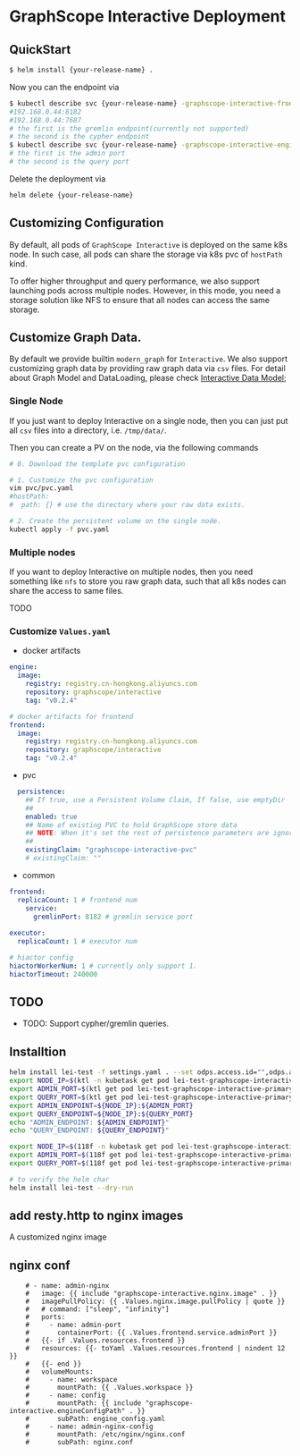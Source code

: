 # GraphScope Interactive Deployment

## QuickStart

```bash
$ helm install {your-release-name} .
```

Now you can the endpoint via
```bash
$ kubectl describe svc {your-release-name} -graphscope-interactive-frontend | grep "Endpoints:" | awk -F' ' '{print $2}'
#192.168.0.44:8182
#192.168.0.44:7687
# the first is the gremlin endpoint(currently not supported)
# the second is the cypher endpoint
$ kubectl describe svc {your-release-name} -graphscope-interactive-engine | grep "Endpoints:" | awk -F' ' '{print $2}'
# the first is the admin port
# the second is the query port
```

Delete the deployment via 
```bash
helm delete {your-release-name}
```

## Customizing Configuration

By default, all pods of `GraphScope Interactive` is deployed on the same k8s node.
In such case, all pods can share the storage via k8s pvc of `hostPath` kind.

To offer higher throughput and query performance, we also support launching pods across multiple nodes. However, in this mode, you need a storage solution like NFS to ensure that all nodes can access the same storage.


## Customize Graph Data.

By default we provide builtin `modern_graph` for `Interactive`. We also support customizing graph data by providing raw graph data via `csv` files. 
For detail about Graph Model and DataLoading, please check [Interactive Data Model](https://graphscope.io/docs/latest/flex/interactive/data_model);

### Single Node

If you just want to deploy Interactive on a single node, then you can just put all `csv` files into a directory, i.e. `/tmp/data/`.

Then you can create a PV on the node, via the following commands
```bash
# 0. Download the template pvc configuration

# 1. Customize the pvc configuration
vim pvc/pvc.yaml
#hostPath:
#  path: {} # use the directory where your raw data exists.

# 2. Create the persistent volume on the single node.
kubectl apply -f pvc.yaml
```

### Multiple nodes

If you want to deploy Interactive on multiple nodes, then you need something like `nfs` to store you raw graph data, such that all k8s nodes can share the access to same files.

TODO

### Customize `Values.yaml`

- docker artifacts

```yaml
engine:
  image:
    registry: registry.cn-hongkong.aliyuncs.com
    repository: graphscope/interactive
    tag: "v0.2.4"

# docker artifacts for frontend
frontend:
  image:
    registry: registry.cn-hongkong.aliyuncs.com
    repository: graphscope/interactive
    tag: "v0.2.4"
```

- pvc

```yaml
  persistence:
    ## If true, use a Persistent Volume Claim, If false, use emptyDir
    ##
    enabled: true
    ## Name of existing PVC to hold GraphScope store data
    ## NOTE: When it's set the rest of persistence parameters are ignored
    ##
    existingClaim: "graphscope-interactive-pvc"
    # existingClaim: ""
```

- common

```yaml
frontend:
  replicaCount: 1 # frontend num
    service:
      gremlinPort: 8182 # gremlin service port
    
executor:
  replicaCount: 1 # executor num

# hiactor config
hiactorWorkerNum: 1 # currently only support 1.
hiactorTimeout: 240000

```


## TODO

- TODO: Support cypher/gremlin queries.

## Installtion

```bash
helm install lei-test -f settings.yaml . --set odps.access.id="",odps.access.key="",odps.endpoint=""
export NODE_IP=$(ktl -n kubetask get pod lei-test-graphscope-interactive-primary-0 -o jsonpath="{.status.podIP}")
export ADMIN_PORT=$(ktl get pod lei-test-graphscope-interactive-primary-0 -ojsonpath='{.spec.containers[0].ports[0].containerPort}')
export QUERY_PORT=$(ktl get pod lei-test-graphscope-interactive-primary-0 -ojsonpath='{.spec.containers[1].ports[0].containerPort}')
export ADMIN_ENDPOINT=${NODE_IP}:${ADMIN_PORT}
export QUERY_ENDPOINT=${NODE_IP}:${QUERY_PORT}
echo "ADMIN_ENDPOINT: ${ADMIN_ENDPOINT}"
echo "QUERY_ENDPOINT: ${QUERY_ENDPOINT}"
```

```bash
export NODE_IP=$(118f -n kubetask get pod lei-test-graphscope-interactive-primary-0 -o jsonpath="{.status.podIP}")
export ADMIN_PORT=$(118f get pod lei-test-graphscope-interactive-primary-0 -ojsonpath='{.spec.containers[0].ports[0].containerPort}')
export QUERY_PORT=$(118f get pod lei-test-graphscope-interactive-primary-0 -ojsonpath='{.spec.containers[1].ports[0].containerPort}')
```

```bash
# to verify the helm char
helm install lei-test --dry-run
```


## add resty.http to nginx images

A customized nginx image


## nginx conf
<!-- # nginx.conf: |  
#   events {}
#   http {
#       server {  
#           listen 10000;  
#           server_name localhost;  

#           location / {  
#               {{- $baseName := include "graphscope-interactive.secondary.fullname" . }}  
#               {{- $replicaCount := .Values.backend.replicas }}  
#               {{- $serviceName := printf "%s.%s.svc.%s" (include "graphscope-interactive.secondary.fullname" .) .Release.Namespace .Values.clusterDomain }}  
#               {{- $port := .Values.secondary.service.queryPort }}
#               proxy_pass http://{{ printf "%s-0.%s:%d" $baseName $serviceName $port }};  
#               {{- range $i := until $replicaCount }}  
#               mirror /mirror{{ $i }} {
#                   internal;
#                   proxy_pass http://{{ printf "%s-%d.%s:%d%s" $baseName (add $i 1) $serviceName $port $request_uri }};
#               }
#               {{- end }}
#               location /mirror {{ printf "%s-%d.%s:%d" $baseName (add $i 1) $serviceName $port }};
#               {{- end }}
#               proxy_set_header Host $host;  
#               proxy_set_header X-Real-IP $remote_addr;  
#               proxy_set_header X-Forwarded-For $proxy_add_x_forwarded_for;  
#               proxy_set_header X-Forwarded-Proto $scheme;  
#           }
#       }
#   } -->

        # - name: admin-nginx
        #   image: {{ include "graphscope-interactive.nginx.image" . }} 
        #   imagePullPolicy: {{ .Values.nginx.image.pullPolicy | quote }}
        #   # command: ["sleep", "infinity"]
        #   ports:
        #     - name: admin-port 
        #       containerPort: {{ .Values.frontend.service.adminPort }}
        #   {{- if .Values.resources.frontend }}
        #   resources: {{- toYaml .Values.resources.frontend | nindent 12 }}
        #   {{- end }}
        #   volumeMounts:
        #     - name: workspace
        #       mountPath: {{ .Values.workspace }}
        #     - name: config
        #       mountPath: {{ include "graphscope-interactive.engineConfigPath" . }}
        #       subPath: engine_config.yaml
        #     - name: admin-nginx-config  
        #       mountPath: /etc/nginx/nginx.conf  
        #       subPath: nginx.conf